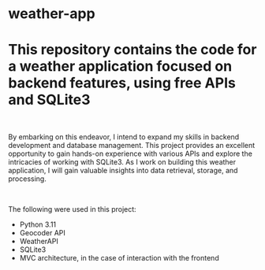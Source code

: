 # weather-app
<h1>This repository contains the code for a weather application focused on backend features, using free APIs and SQLite3</h1>
<br>
<p>By embarking on this endeavor, I intend to expand my skills in backend development and database management. This project provides an excellent opportunity to gain hands-on experience with various APIs and explore the intricacies of working with SQLite3. As I work on building this weather application, I will gain valuable insights into data retrieval, storage, and processing.</p>
<br>

<p>The following were used in this project:</p>
<ul>
  <li>Python 3.11</li>
  <li>Geocoder API</li>
  <li>WeatherAPI</li>
  <li>SQLite3</li>
  <li>MVC architecture, in the case of interaction with the frontend</li>
</ul>
